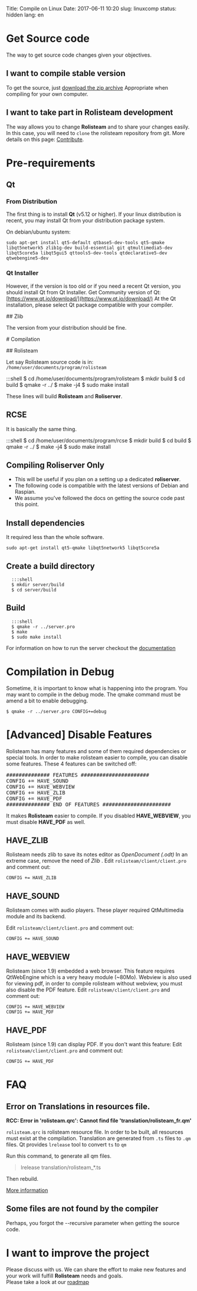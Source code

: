 Title: Compile on Linux
Date: 2017-06-11 10:20
slug: linuxcomp
status: hidden
lang: en


# Get Source code

The way to get source code changes given your objectives.

## I want to compile stable version

To get the source, just [download the zip archive](http://www.rolisteam.org/download.html)
Appropriate when compiling for your own computer.

## I want to take part in **Rolisteam** development

The way allows you to change **Rolisteam** and to share your changes easily.
In this case, you will need to `clone` the rolisteam repository from git.
More details on this page: [Contribute]({filename}/31_contribute_coding.md).

# Pre-requirements

## Qt

### From Distribution

The first thing is to install **Qt** (v5.12 or higher). If your linux distribution is recent, you may install Qt from your distribution package system.

On debian/ubuntu system:
```
sudo apt-get install qt5-default qtbase5-dev-tools qt5-qmake libqt5network5 zlib1g-dev build-essential git qtmultimedia5-dev libqt5core5a libqt5gui5 qttools5-dev-tools qtdeclarative5-dev
qtwebengine5-dev
```

### Qt Installer

However, if the version is too old or if you need a recent Qt version, you should install Qt from Qt Installer.
Get Community version of Qt: [https://www.qt.io/download/](https://www.qt.io/download/)
At the Qt installation, please select Qt package compatible with your compiler.


## Zlib

The version from your distribution should be fine.

# Compilation

## Rolisteam

Let say Rolisteam source code is in:  `/home/user/documents/program/rolisteam`

  :::shell
  $ cd /home/user/documents/program/rolisteam
  $ mkdir build
  $ cd build
  $ qmake -r ../
  $ make -j4
  $ sudo make install

These lines will build **Rolisteam** and **Roliserver**.


## RCSE

It is basically the same thing.

  :::shell
  $ cd /home/user/documents/program/rcse
  $ mkdir build
  $ cd build
  $ qmake -r ../
  $ make -j4
  $ sudo make install


## Compiling Roliserver Only

* This will be useful if you plan on a setting up a dedicated **roliserver**.
* The following code is compatible with the latest versions of Debian and Raspian.
* We assume you've followed the docs on getting the source code past this point.


## Install dependencies

  It required less than the whole software.

  `sudo apt-get install qt5-qmake libqt5network5 libqt5core5a`


## Create a build directory

      :::shell
      $ mkdir server/build
      $ cd server/build

## Build
      :::shell
      $ qmake -r ../server.pro
      $ make
      $ sudo make install

For information on how to run the server checkout the [documentation]({filename}02_1_server.md)

# Compilation in Debug

Sometime, it is important to know what is happening into the program. You may want to compile in the debug mode.
The qmake command must be amend a bit to enable debugging.

`$ qmake -r ../server.pro CONFIG+=debug`

# [Advanced] Disable Features

Rolisteam has many features and some of them required dependencies or special tools.
In order to make rolisteam easier to compile, you can disable some features.
These 4 features can be switched off:

<pre>
############## FEATURES ######################
CONFIG += HAVE_SOUND
CONFIG += HAVE_WEBVIEW
CONFIG += HAVE_ZLIB
CONFIG += HAVE_PDF
############## END OF FEATURES ######################
</pre>

It makes **Rolisteam** easier to compile.
If you disabled **HAVE_WEBVIEW**, you must disable **HAVE_PDF** as well.

## HAVE_ZLIB

Rolisteam needs zlib to save its notes editor as *OpenDocument (.odt)*
In an extreme case, remove the need of *Zlib* .
Edit `rolisteam/client/client.pro` and comment out:

```
CONFIG += HAVE_ZLIB
```

## HAVE_SOUND

Rolisteam comes with audio players. These player required QtMultimedia module and its backend.

Edit `rolisteam/client/client.pro` and comment out:
```
CONFIG += HAVE_SOUND
```

## HAVE_WEBVIEW

Rolisteam (since 1.9) embedded a web browser. This feature requires QtWebEngine which is a very heavy module (~80Mo).
Webview is also used for viewing pdf, in order to compile rolisteam without webview, you must also disable the PDF feature.
Edit `rolisteam/client/client.pro` and comment out:
```
CONFIG += HAVE_WEBVIEW
CONFIG += HAVE_PDF
```

## HAVE_PDF

Rolisteam (since 1.9) can display PDF. If you don't want this feature:
Edit `rolisteam/client/client.pro` and comment out:
```
CONFIG += HAVE_PDF
```

# FAQ

## Error on Translations in resources file.

**RCC: Error in 'rolisteam.qrc': Cannot find file 'translation/rolisteam_fr.qm'**  

`rolisteam.qrc` is rolisteam resource file. In order to be built, all resources must exist at the compilation.
Translation are generated from `.ts` files to `.qm` files.
Qt provides `lrelease` tool to convert `ts` to `qm`

Run this command, to generate all qm files.
> lrelease translation/rolisteam_*.ts

Then rebuild.

[More information](https://doc.qt.io/qt-5/qtlinguist-index.html)

## Some files are not found by the compiler

Perhaps, you forgot the --recursive parameter when getting the source code.

# I want to improve the project

Please discuss with us. We can share the effort to make new features and your work will fulfill **Rolisteam** needs and goals.  
Please take a look at our [roadmap](https://docs.google.com/spreadsheets/d/18jDGViuOm6KjqEAumW1RU2qccQQ4-TxiXPtAg0X_M2o/edit#gid=900739263)
